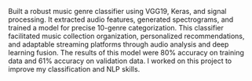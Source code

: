 Built a robust music genre classifier using VGG19, Keras, and signal processing. It extracted audio features, generated spectrograms, and trained a model for precise 10-genre categorization. This classifier facilitated music collection organization, personalized recommendations, and adaptable streaming platforms through audio analysis and deep learning fusion. The results of this model were 80% accuracy on training data and 61% accuracy on validation data. I worked on this project to improve my classification and NLP skills.


